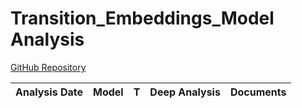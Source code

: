# Transition_Embeddings_Model Analysis

[GitHub Repository](https://github.com/azure/transition_embeddings_model)

| Analysis Date | Model | T | Deep Analysis | Documents |
|---------------|-------|---|:-------------:|-----------|
